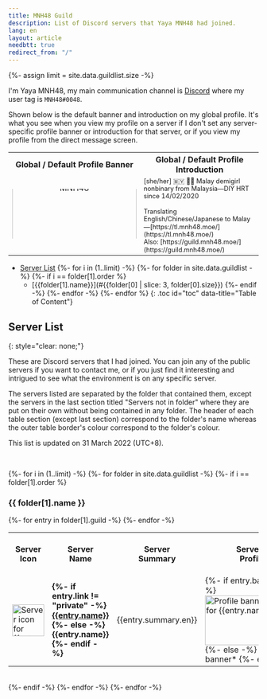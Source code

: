 ```yaml
---
title: MNH48 Guild
description: List of Discord servers that Yaya MNH48 had joined.
lang: en
layout: article
needbtt: true
redirect_from: "/"
---
```



{%- assign limit = site.data.guildlist.size -%}
<style>
.guildtable {
  line-height:1.2em;
}
.guildtable a {
  font-weight: normal;
}
.guildtable td:first-child img {
  height: 64px;
  width: 64px;
}
.guildtable td:nth-child(2) a {
  font-weight: bold;
}
.guildtable td:nth-child(4) img {
  width: 250px;
  height: 100px;
}
.guildtable td:nth-child(5) {
  font-size: 0.8em;
  text-align: left;
}
.defaultimage {
  height: 100px;
  display: inline-block;
  overflow: hidden;
  vertical-align: middle;
  border-bottom-style: none;
  margin-bottom: 6px;
}
ul[data-title]::before {
  content: attr(data-title);
  display: block;
  font-weight: bold;
  padding: 4px;
  font-size: 1.2em;
}

{%- for i in (1..limit) -%}
  {%- for folder in site.data.guildlist -%}
    {%- if i == folder[1].order %}
#{{folder[0] | slice: 3, folder[0].size}}-table {
  border: 2px solid #{{folder[1].color}};
}
    {%- endif -%}
  {%- endfor -%}
{%- endfor %}
</style>


I'm Yaya MNH48, my main communication channel is [Discord](https://discord.com/users/341115067934310411) where my user tag is `MNH48#0048`.

Shown below is the default banner and introduction on my global profile. It's what you see when you view my profile on a server if I don't set any server-specific profile banner or introduction for that server, or if you view my profile from the direct message screen.

<table>
  <tr>
    <th style="text-align: center;">Global / Default Profile Banner</th>
    <th style="text-align: center;">Global / Default Profile Introduction</th>
  </tr>
  <tr>
    <td style="text-align: center;">
      <div class="defaultimage">
        <img src="https://img.mnh48.moe/discord/server-banner/default.gif" alt="Default profile banner of Yaya MNH48" style="width: 250px; height: 168px; position: relative; top: 50%; transform: translateY(-50%);">
      </div>
    </td>
    <td style="text-align: left; line-height: 1.2em; font-size: 0.8em;" markdown="span">
      [she/her] 🇲🇾 🏳️‍⚧️ Malay demigirl nonbinary from Malaysia—DIY HRT since 14/02/2020<br/>
      <br/>
      Translating English/Chinese/Japanese to Malay—[https://tl.mnh48.moe/](https://tl.mnh48.moe/)<br/>Also: [https://guild.mnh48.moe/](https://guild.mnh48.moe/)
    </td>
  </tr>
</table>


- [Server List](#server-list)
{%- for i in (1..limit) -%}
  {%- for folder in site.data.guildlist -%}
    {%- if i == folder[1].order %}
  - [{{folder[1].name}}](#{{folder[0] | slice: 3, folder[0].size}})
    {%- endif -%}
  {%- endfor -%}
{%- endfor %}
{: .toc id="toc" data-title="Table of Content"}


## Server List
{: style="clear: none;"}

These are Discord servers that I had joined. You can join any of the public servers if you want to contact me, or if you just find it interesting and intrigued to see what the environment is on any specific server. 

The servers listed are separated by the folder that contained them, except the servers in the last section titled "Servers not in folder" where they are put on their own without being contained in any folder. The header of each table section (except last section) correspond to the folder's name whereas the outer table border's colour correspond to the folder's colour.

This list is updated on 31&nbsp;March&nbsp;2022&nbsp;(UTC+8).


&nbsp;


{%- for i in (1..limit) -%}
  {%- for folder in site.data.guildlist -%}
    {%- if i == folder[1].order %}
<h3 id="{{folder[0] | slice: 3, folder[0].size}}">{{ folder[1].name }}</h3>
<table id="{{folder[0] | slice: 3, folder[0].size}}-table" class="guildtable">
  <tr>
    <th>Server<br/>Icon</th>
    <th>Server<br/>Name</th>
    <th>Server<br/>Summary</th>
    <th>Server-specific<br/>Profile Banner</th>
    <th>Server-specific<br/>Profile Introduction</th>
  </tr>
  {%- for entry in folder[1].guild -%}
  <tr>
    <td><img src="https://img.mnh48.moe/discord/server-icon/{{entry.icon}}" loading="lazy" alt="Server icon for {{entry.name}}"></td>
    <td><strong>
    {%- if entry.link != "private" -%}
    <a href="{{entry.link}}">{{entry.name}}</a>
    {%- else -%}
    {{entry.name}}
    {%- endif -%}
    </strong></td>
    <td markdown="span">{{entry.summary.en}}</td>
    <td markdown="span">
    {%- if entry.banner != "none" -%}
    <img src="https://img.mnh48.moe/discord/server-banner/{{entry.banner}}" loading="lazy" alt="Profile banner that is specific for {{entry.name}}">
    {%- else -%}
    *No specific banner*
    {%- endif -%}
    </td>
    <td markdown="span">
    {%- if entry.introduction != "none" -%}
    {{entry.introduction}}
    {%- else -%}
    *No specific profile*
    {%- endif -%}
    </td>
  </tr>
  {%- endfor -%}
</table>
<br/>
    {%- endif -%}
  {%- endfor -%}
{%- endfor -%}
